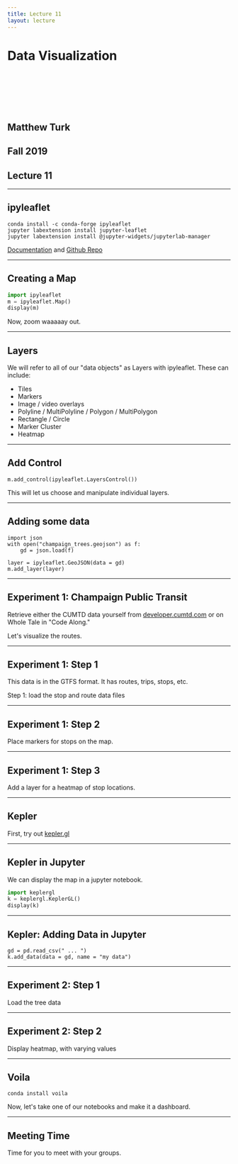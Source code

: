 ```yaml
---
title: Lecture 11
layout: lecture
---
```


<!-- .slide: class="titleslide" -->

# Data Visualization

<div style="height: 6.0em;"></div>

## Matthew Turk
## Fall 2019
## Lecture 11

---

## ipyleaflet

```
conda install -c conda-forge ipyleaflet
jupyter labextension install jupyter-leaflet
jupyter labextension install @jupyter-widgets/jupyterlab-manager
```

[Documentation](https://ipyleaflet.readthedocs.io/) and [Github Repo](https://github.com/jupyter-widgets/ipyleaflet)

---

## Creating a Map

```python
import ipyleaflet
m = ipyleaflet.Map()
display(m)
```

Now, zoom waaaaay out.

---

## Layers

We will refer to all of our "data objects" as Layers with ipyleaflet.  These can include:

 * Tiles
 * Markers
 * Image / video overlays
 * Polyline / MultiPolyline / Polygon / MultiPolygon
 * Rectangle / Circle
 * Marker Cluster
 * Heatmap

---

## Add Control

```
m.add_control(ipyleaflet.LayersControl())
```

This will let us choose and manipulate individual layers.

---

## Adding some data

```
import json 
with open("champaign_trees.geojson") as f:
    gd = json.load(f)

layer = ipyleaflet.GeoJSON(data = gd)
m.add_layer(layer)
```

---

## Experiment 1: Champaign Public Transit

Retrieve either the CUMTD data yourself from [developer.cumtd.com](https://developer.cumtd.com/) or on Whole Tale in "Code Along."

Let's visualize the routes.

---

## Experiment 1: Step 1

This data is in the GTFS format.  It has routes, trips, stops, etc.

Step 1: load the stop and route data files

---

## Experiment 1: Step 2

Place markers for stops on the map.

---

## Experiment 1: Step 3

Add a layer for a heatmap of stop locations.

---

## Kepler

First, try out [kepler.gl](https://kepler.gl)

---

## Kepler in Jupyter

We can display the map in a jupyter notebook.

```python
import keplergl
k = keplergl.KeplerGL()
display(k)
```

---

## Kepler: Adding Data in Jupyter

```
gd = pd.read_csv(" ... ")
k.add_data(data = gd, name = "my data")
```

---

## Experiment 2: Step 1

Load the tree data

---

## Experiment 2: Step 2

Display heatmap, with varying values

---

## Voila

```
conda install voila
```

Now, let's take one of our notebooks and make it a dashboard.

---

## Meeting Time

Time for you to meet with your groups.
